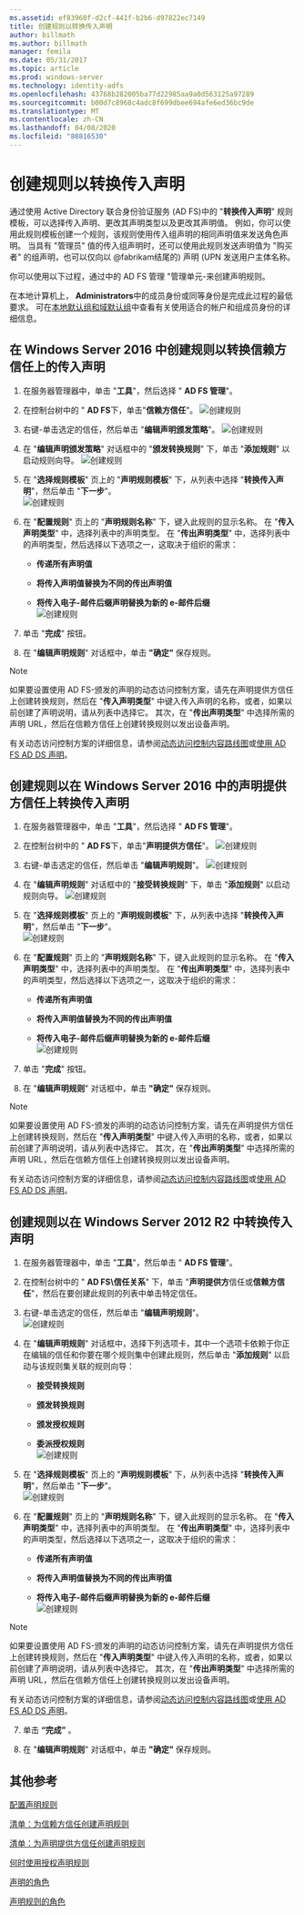 ```yaml
---
ms.assetid: ef83960f-d2cf-441f-b2b6-d97822ec7149
title: 创建规则以转换传入声明
author: billmath
ms.author: billmath
manager: femila
ms.date: 05/31/2017
ms.topic: article
ms.prod: windows-server
ms.technology: identity-adfs
ms.openlocfilehash: 43768b282005ba77d22985aa9a0d563125a97289
ms.sourcegitcommit: b00d7c8968c4adc8f699dbee694afe6ed36bc9de
ms.translationtype: MT
ms.contentlocale: zh-CN
ms.lasthandoff: 04/08/2020
ms.locfileid: "80816530"
---
```

# <a name="create-a-rule-to-transform-an-incoming-claim"></a>创建规则以转换传入声明


通过使用 Active Directory 联合身份验证服务 \(AD FS\)中的 "**转换传入声明**" 规则模板，可以选择传入声明、更改其声明类型以及更改其声明值。 例如，你可以使用此规则模板创建一个规则，该规则使用传入组声明的相同声明值来发送角色声明。 当具有 "管理员" 值的传入组声明时，还可以使用此规则发送声明值为 "购买者" 的组声明，也可以仅向以 @fabrikam结尾的\) 声明 \(UPN 发送用户主体名称。  
  
你可以使用以下过程，通过中的 AD FS 管理 "管理单元\-来创建声明规则。  
  
在本地计算机上， **Administrators**中的成员身份或同等身份是完成此过程的最低要求。  可在[本地默认组和域默认组](https://go.microsoft.com/fwlink/?LinkId=83477)中查看有关使用适合的帐户和组成员身份的详细信息。 

## <a name="to-create-a-rule-to-transform-an-incoming-claim-on-a-relying-party-trust-in-windows-server-2016"></a>在 Windows Server 2016 中创建规则以转换信赖方信任上的传入声明 

1.  在服务器管理器中，单击 "**工具**"，然后选择 " **AD FS 管理**"。  
  
2.  在控制台树中的 " **AD FS**下，单击"**信赖方信任**"。 
![创建规则](media/Create-a-Rule-to-Pass-Through-or-Filter-an-Incoming-Claim/claimrule9.PNG)  
  
3.  右键\-单击选定的信任，然后单击 "**编辑声明颁发策略**"。
![创建规则](media/Create-a-Rule-to-Pass-Through-or-Filter-an-Incoming-Claim/claimrule10.PNG)   
  
4.  在 "**编辑声明颁发策略**" 对话框中的 "**颁发转换规则**" 下，单击 "**添加规则**" 以启动规则向导。 
![创建规则](media/Create-a-Rule-to-Pass-Through-or-Filter-an-Incoming-Claim/claimrule11.PNG)    

5.  在 "**选择规则模板**" 页上的 "**声明规则模板**" 下，从列表中选择 "**转换传入声明**"，然后单击 "**下一步**"。  
![创建规则](media/Create-a-Rule-to-Transform-an-Incoming-Claim/transform3.PNG)      

6.  在 "**配置规则**" 页上的 "**声明规则名称**" 下，键入此规则的显示名称。 在 "**传入声明类型**" 中，选择列表中的声明类型。 在 "**传出声明类型**" 中，选择列表中的声明类型，然后选择以下选项之一，这取决于组织的需求：  
  
    -   **传递所有声明值**  
  
    -   **将传入声明值替换为不同的传出声明值**  
  
    -   **将传入电子\-邮件后缀声明替换为新的 e\-邮件后缀**  
![创建规则](media/Create-a-Rule-to-Transform-an-Incoming-Claim/transform4.PNG)   

7.  单击 "**完成**" 按钮。  
  
8.  在 "**编辑声明规则**" 对话框中，单击 **"确定"** 保存规则。
  
> [!NOTE]  
> 如果要设置使用 AD FS\-颁发的声明的动态访问控制方案，请先在声明提供方信任上创建转换规则，然后在 "**传入声明类型**" 中键入传入声明的名称，或者，如果以前创建了声明说明，请从列表中选择它。 其次，在 "**传出声明类型**" 中选择所需的声明 URL，然后在信赖方信任上创建转换规则以发出设备声明。  
>   
> 有关动态访问控制方案的详细信息，请参阅[动态访问控制内容路线图](../../solution-guides/dynamic-access-control--scenario-overview.md)或[使用 AD FS AD DS 声明](https://technet.microsoft.com/library/hh831504.aspx)。 

## <a name="to-create-a-rule-to-transform-an-incoming-claim-on-a-claims-provider-trust-in-windows-server-2016"></a>创建规则以在 Windows Server 2016 中的声明提供方信任上转换传入声明 
  
1.  在服务器管理器中，单击 "**工具**"，然后选择 " **AD FS 管理**"。  
  
2.  在控制台树中的 " **AD FS**下，单击"**声明提供方信任**"。 
![创建规则](media/Create-a-Rule-to-Pass-Through-or-Filter-an-Incoming-Claim/claimrule1.PNG)  
  
3.  右键\-单击选定的信任，然后单击 "**编辑声明规则**"。
![创建规则](media/Create-a-Rule-to-Pass-Through-or-Filter-an-Incoming-Claim/claimrule2.PNG)   
  
4.  在 "**编辑声明规则**" 对话框中的 "**接受转换规则**" 下，单击 "**添加规则**" 以启动规则向导。
![创建规则](media/Create-a-Rule-to-Pass-Through-or-Filter-an-Incoming-Claim/claimrule3.PNG)    

5.  在 "**选择规则模板**" 页上的 "**声明规则模板**" 下，从列表中选择 "**转换传入声明**"，然后单击 "**下一步**"。  
![创建规则](media/Create-a-Rule-to-Transform-an-Incoming-Claim/transform3.PNG)      

6.  在 "**配置规则**" 页上的 "**声明规则名称**" 下，键入此规则的显示名称。 在 "**传入声明类型**" 中，选择列表中的声明类型。 在 "**传出声明类型**" 中，选择列表中的声明类型，然后选择以下选项之一，这取决于组织的需求：  
  
    -   **传递所有声明值**  
  
    -   **将传入声明值替换为不同的传出声明值**  
  
    -   **将传入电子\-邮件后缀声明替换为新的 e\-邮件后缀**  
![创建规则](media/Create-a-Rule-to-Transform-an-Incoming-Claim/transform4.PNG)       

7.  单击 "**完成**" 按钮。  
  
8.  在 "**编辑声明规则**" 对话框中，单击 **"确定"** 保存规则。  

> [!NOTE]  
> 如果要设置使用 AD FS\-颁发的声明的动态访问控制方案，请先在声明提供方信任上创建转换规则，然后在 "**传入声明类型**" 中键入传入声明的名称，或者，如果以前创建了声明说明，请从列表中选择它。 其次，在 "**传出声明类型**" 中选择所需的声明 URL，然后在信赖方信任上创建转换规则以发出设备声明。  
>   
> 有关动态访问控制方案的详细信息，请参阅[动态访问控制内容路线图](../../solution-guides/dynamic-access-control--scenario-overview.md)或[使用 AD FS AD DS 声明](https://technet.microsoft.com/library/hh831504.aspx)。   
  
## <a name="to-create-a-rule-to-transform-an-incoming-claim-in-windows-server-2012-r2"></a>创建规则以在 Windows Server 2012 R2 中转换传入声明 
  
1.  在服务器管理器中，单击 "**工具**"，然后单击 " **AD FS 管理**"。  
  
2.  在控制台树中的 " **AD FS\\信任关系**" 下，单击 "**声明提供方**信任或**信赖方信任**"，然后在要创建此规则的列表中单击特定信任。  
  
3.  右键\-单击选定的信任，然后单击 "**编辑声明规则**"。  
![创建规则](media/Create-a-Rule-to-Pass-Through-or-Filter-an-Incoming-Claim/claimrule6.PNG) 
  
4.  在 "**编辑声明规则**" 对话框中，选择下列选项卡，其中一个选项卡依赖于你正在编辑的信任和你要在哪个规则集中创建此规则，然后单击 "**添加规则**" 以启动与该规则集关联的规则向导：  
  
    -   **接受转换规则**  
  
    -   **颁发转换规则**  
  
    -   **颁发授权规则**  
  
    -   **委派授权规则**  
![创建规则](media/Create-a-Rule-to-Permit-All-Users/permitall5.PNG)
  
5.  在 "**选择规则模板**" 页上的 "**声明规则模板**" 下，从列表中选择 "**转换传入声明**"，然后单击 "**下一步**"。  
![创建规则](media/Create-a-Rule-to-Transform-an-Incoming-Claim/transform1.PNG)   

6.  在 "**配置规则**" 页上的 "**声明规则名称**" 下，键入此规则的显示名称。 在 "**传入声明类型**" 中，选择列表中的声明类型。 在 "**传出声明类型**" 中，选择列表中的声明类型，然后选择以下选项之一，这取决于组织的需求：  
  
    -   **传递所有声明值**  
  
    -   **将传入声明值替换为不同的传出声明值**  
  
    -   **将传入电子\-邮件后缀声明替换为新的 e\-邮件后缀**  
![创建规则](media/Create-a-Rule-to-Transform-an-Incoming-Claim/transform2.PNG)  

> [!NOTE]  
> 如果要设置使用 AD FS\-颁发的声明的动态访问控制方案，请先在声明提供方信任上创建转换规则，然后在 "**传入声明类型**" 中键入传入声明的名称，或者，如果以前创建了声明说明，请从列表中选择它。 其次，在 "**传出声明类型**" 中选择所需的声明 URL，然后在信赖方信任上创建转换规则以发出设备声明。  
>   
> 有关动态访问控制方案的详细信息，请参阅[动态访问控制内容路线图](../../solution-guides/dynamic-access-control--scenario-overview.md)或[使用 AD FS AD DS 声明](https://technet.microsoft.com/library/hh831504.aspx)。  
  
7. 单击 **“完成”** 。  
  
8. 在 "**编辑声明规则**" 对话框中，单击 **"确定"** 保存规则。  

## <a name="additional-references"></a>其他参考 
[配置声明规则](Configure-Claim-Rules.md)  
 
[清单：为信赖方信任创建声明规则](https://technet.microsoft.com/library/ee913578.aspx)  

[清单：为声明提供方信任创建声明规则](https://technet.microsoft.com/library/ee913564.aspx)  
  
[何时使用授权声明规则](../../ad-fs/technical-reference/When-to-Use-an-Authorization-Claim-Rule.md)  

[声明的角色](../../ad-fs/technical-reference/The-Role-of-Claims.md)  
  
[声明规则的角色](../../ad-fs/technical-reference/The-Role-of-Claim-Rules.md) 
